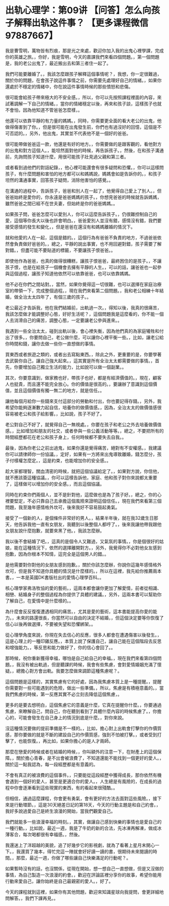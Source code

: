 # 出轨心理学：第09讲 【问答】怎么向孩子解释出轨这件事？  【更多课程微信97887667】  

我是曹雪明，萬物皆有烈痕，那是光之來處，歡迎你加入我的出鬼心裡學課，完成你的英雄之旅。，你好，我是雪明，今天的嘉課我們來看四個問題。，第一個問題是，我的老公出鬼了，最近搬出去和第三者住一起了。

我們可能要離婚了。，我該怎麼跟孩子解釋這個事情呢？，我想，你一定很難過，關於你的問題，在會孩子說這件事情之前，你需要先處理好自己的情緒。，如果你還處於不穩定的情緒中，你在說這件事情時候的那些憤怒和悲傷。

很可能會給孩子帶來極大的不安全感。，所以，你可以先按照課程裡面的內容，來試著調解一下自己的情緒。，當你的情緒穩定以後，再來和孩子談，這樣孩子也就不會怕，因為他知道不管爸爸怎麼樣，。

他還可以依靠平靜的有力量的媽媽。，同時，你需要更全面的看大老公的出鬼，他做得傷害到了你。，但是很可能在出鬼發生前，你們也有過沒好的回憶，這個是不可否認的。，另外，他出鬼，其實並不代表他不是一個好的爸爸。

很可能帶做爸爸這一款，他還是有好的地方。，你需要做的是跟客觀的，看他對方的出鬼和對方這個人。，能坦然面對他的時候，再告訴孩子。，然後，在和孩子溝通前，先詢問孩子知道什麼，用很可能孩子壯見過父親和第三者。

或者看到過他們的對話紀錄，，他心裡可能還會有很多疑問和恐懼。，你可以這樣問孩子，有什麼問題和害怕的地方都可以和媽媽說，媽媽會如是告訴你的。，和孩子坦然的溝通事實，回答孩子疑問，消除他害怕的感覺。。

在溝通的過程中，告訴孩子，爸爸和別人在一起了，他覺得自己愛上了別人。，但爸爸始終是愛你的，你永遠是爸爸媽媽的孩子。，你想見爸爸的時候就告訴媽媽，雖然爸爸之間已經不在世夫妻，但始終是你的爸爸媽媽。。

如果孩子問，爸爸怎麼可以愛別人，你可以這麼告訴孩子。，仍很難控制自己的愛，這個等你長大以後也許會明白。，爸爸愛別人並沒有錯，感情沒有錯，我們要接受感情的發生和變化，，但是爸爸在還沒有和媽媽離婚的情況下。

就和他愛的人在一起，這個是錯的。，這個行為有爸爸不負責的地方，不過爸爸依然會負責做好爸爸的。，總之，平靜的說出事實，也不用回避對錯，孩子需要了解對錯。，但盡可能不要貼道的標籤，不要讓孩子恨爸爸。。

即使他作為爸爸，也真的做得很糟糕，讓孩子恨爸爸，最終困住的是孩子。，不讓孩子恨，也是在給孩子一個機會去擁有平靜的人生。，可以的話，讓爸爸也一起參與這個過程，讓孩子知道他依然可以依靠爸爸，也可以依靠媽媽。

他不必在你們之間站對。，當然，如果你覺得這一切很難，也可以選擇在家庭治療室的帶領一下，完成整個過程。，現在我們來看第二個問題。，我和老公相練十年結婚，做全治太太四年了，有個三歲的孩子。。

老公最近才告訴我，他在我們結婚前，出軌過一次。，得知以後，我真的很痛苦，我該怎麼做才能調整好心態，好好生活呢？，這個問題我是這麼看的，你不能一個人去消滑自己的痛苦，調整心態，一定要讓老公參與進來。。

我遇到一些全治太太，碰到出軌以後，會心裡失衡，因為他們真的為家庭犧牲和付出了很多。，你要問自己，老公做什麼，可以讓你心裡平衡一些。，比如，讓老公給你時間和錢，讓你去做一些你一直想做的事情。

買東西或者旅遊之類的，或者出去寫點東西。，除此之外，更重要的是，你要學著去武裝你自己，讓自己強大起來。，這其實是所有全治太太都需要做的事情。，首先，你要增加自己獨立生活的能力，比如說可以做一個副業。。

其次，你要意識到，做家務也好，帶孩子也好，都是有經濟價值的。，現在，顧客人也挺貴，而且還不能完全放心。你的價值是很高的。，要讓辦了意識到這個價值，並且這個價值有獨一無二的地方，就是信任。。

讓他每個月給你一些錢來支付這部分的勞動和付出，你也要記得存錢。，另外，我希望你能夠逐漸數力起自信，培養你的做價值感。，因為，全治太太的做價值感很容易被老公和孩子給影響。，比如說，孩子不好了。

老公對自己不好了，就覺得自己一無視處。，你要在孩子和老公之外去培養做價值感。，比如增加和朋友的社交，或者參與一些公義活動等等。，總之，不要把所有的時間經歷都花在老公和孩子身上，任何時候都不要失去自我。。

最後，因為你老公之前出過鬼，如果你還是覺得痛苦，絕對有不安權感。，我建議你可以請律師你一份協議。，定好，如果有一方將來出鬼導致離婚，錢怎麼分，孩子付樣權怎麼定。，這是約束，也能增加你的安全感。。

趁大家都理智，關血清密的時候，就把這個協議給定了。，如果對方說，你信他，就不應該簽這種協議。，你可以這樣告訴他，家庭、他和孩子對你來說都太重要了，這樣做可以增加你的安全感。，而且這個協議。

同時在約束你們兩個人，並不是針對他，這麼做也是為了孩子好。，總之，你的心裡要堅定，不必只靠自己去承擔這個風險來證明這個信任。，現在我們來看第三個問題，我至幾年感情格外坎可，後來我好不容易鼓起勇氣。

接受了一個新的人，是個條件非常好的男人。，結果半年後，就在我32歲生日那天，他告訴我他一直有女朋友，我聽到以後整個人都哼了。，後來我讓他帶我跟他女朋友說什麼抱歉，就要來黑了他。，我該怎麼辦。

我以後不會結婚了吧。，這真的是個令人又難過，又氣氛的事情。，你是個很好的姑娘，能在這種情況下，依然的選擇離開對方。，另外，我覺得你不必對他女友感到抱歉，因為你根本不知情，這完全是這個男人的錯。。

是他需要對你對他的女朋友感到抱歉。，關於你該怎麼辦，你說你這幾年感情格外坎可，但是我不知道你具體的情況是什麼樣的。，所以在這裡，我先給你推薦兩本書。，一本是英國DK書版社出的愛情心理學百科。。

核心理學家弗洛牧協的愛的藝術。，這兩本都會讓你更加了解愛情，前者從相識、相戀、結婚身子的整個過程為你提供了具體的建議。，另外，這兩本書可以幫助你了解自己，在愛情中是什麼樣的。。

為什麼會反反復復遭遇相同的痛苦。，尤其是愛的藝術，這本書能提高你愛的能力。，未來的路還很長，你當然可以自由的決定不結婚，，但這個決定要等你恢復了信心以後再做選擇，不要被失望和恐懼綁架。。

從心理學角度來說，你現在失去信心的反應，很多人都會在遭遇傷害以後發生。，這是心理上的一種印雞反應。，本質上說了保護自己，讓自己能在這個階段去反思和增強能力。，等反思和能力做好了，你的信心會回了。。

那時候，祝你重新獲得幸福，哪怕是自己給自己的幸福。，現在我們來看第四個問題。，我沒有被出軌過，但是聽課的時候，我會有些焦慮，會對愛情婚姻充滿了懷疑。，總擔心對方會出軌。我要怎麼做來調節這種焦慮呢？。

這個問題是這樣的，其實焦慮有它的好處，因為我焦慮本質上是一種提醒。，提醒你需要對一些可能遇到的危險，做出一些準備。，所以，焦慮是有積極意義的。，當我們焦慮的時候，第一反應其實不必立刻去降低這個焦慮，。

更多的是要去想明白，這個焦慮它的意義是什麼，它真在提醒你什麼。，你要通過焦慮，來瞭解自己，問自己，你在聽到看到了具體什麼內容的時候焦慮了。，你擔心的，可能會發生在自己身上的情況到底是什麼。，對你來說。

沒這種情況要做的提前準備是不一樣的。，比如，擔心對上出軌會打擊你的作價質感，那你要做的就是不斷的建設自己的作價質感，強到不怕被打擊。，或者受到打擊了，也能恢復。，再比如，如果你擔心的是人才兩師。

那麼在戀愛的時候或者在結婚的時候，，你叫額外的注意一下，在財產上的這個保障。，關於擔心青春，是不出會被浪費了，不知道還能不能找到一個更好的愛人。，關於這一點我認為，每一段經歷都是有意義的。

不會有真正的被浪費的這個事件。，只要能從這段經歷中獲得成長，那你依然有機會遇到一個好的愛人，甚至是更適合你的愛人。，人生總是有風險的，在成長的過程中你會逐漸看到這些現實的東西，有的看起來很殘酷。。

但相信，通過這麼課程，你會更有勇氣，會有更好的方法去面對這些風險。，接下來是行動環節。，這是30天絕差日記的第18天，今天的行動主題是和自己約會。，我好多說過愛自己是終生浪漫的開始，當我們觀愛自己。

我們就能多一些浪漫幸福的時刻。，其實，做讓自己感到快樂的事情也是愛自己的一種行動。，比如說，最近一週，我是了牛奶的新的合法，先冰凍再解凍，做成冰薄客合，每次喝都很有幸福感。，然後。

我還迷上了洋超越的美貌，追了好幾步它的影視劇，就為了看著上星月末開心一下。，我還買了幾本，得忙完這一陣就會好好讀一讀的書，很期待未來閱讀的時間。，那麼，最近一週，你做了哪些讓自己快樂滿足的行動呢？。

如果暫時沒有的話，也沒關係，從現在開始，想一想自己一直想做，但是又沒做的事情，為自己製造一次浪漫的約會。，歡迎在評論區裡分享你的故事，希望你能用行動來愛自己，讓你始終是自己最親密的愛人。，好了。

今天的課程就到這裡，如果你有其他問題，歡迎來知識星球向我提問，會更詳細地問解答。，我們下課再見。。